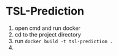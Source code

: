 # TSL-Prediction

1. open cmd and run docker
2. cd to the project directory
3. run ```docker build -t tsl-prediction .```
4. 